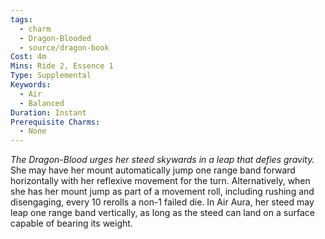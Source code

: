 ```yaml
---
tags:
  - charm
  - Dragon-Blooded
  - source/dragon-book
Cost: 4m
Mins: Ride 2, Essence 1
Type: Supplemental
Keywords:
  - Air
  - Balanced
Duration: Instant
Prerequisite Charms:
  - None
---
```

*The Dragon-Blood urges her steed skywards in a leap that defies gravity.*
She may have her mount automatically jump one range band forward horizontally with her reflexive movement for the turn.
Alternatively, when she has her mount jump as part of a movement roll, including rushing and disengaging, every 10 rerolls a non-1 failed die.
In Air Aura, her steed may leap one range band vertically, as long as the steed can land on a surface capable of bearing its weight.